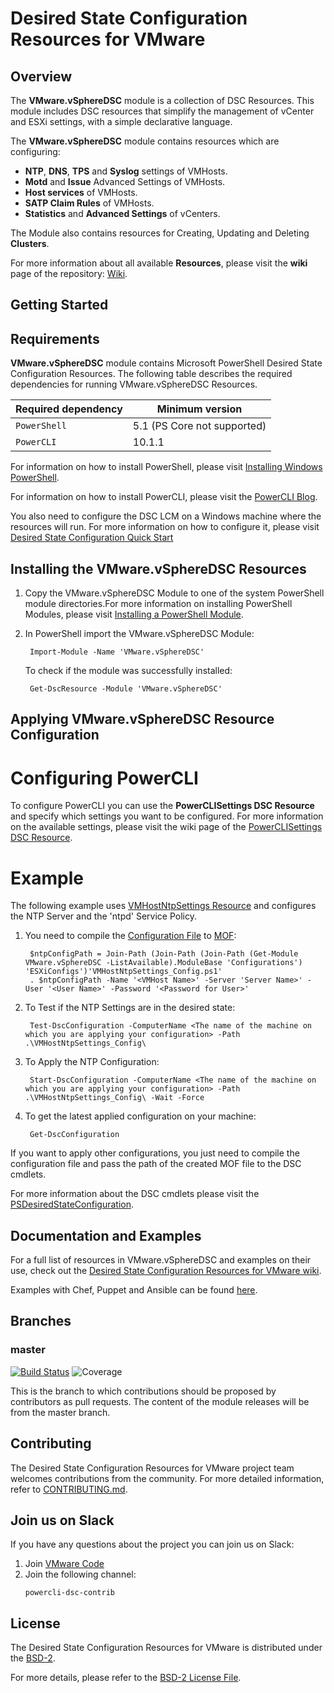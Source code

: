 

# Desired State Configuration Resources for VMware

## Overview

The **VMware.vSphereDSC** module is a collection of DSC Resources. This module includes DSC resources that simplify the management of vCenter and ESXi settings, with a simple declarative language.

The **VMware.vSphereDSC** module contains resources which are configuring:

- **NTP**, **DNS**, **TPS** and **Syslog** settings of VMHosts.
- **Motd** and **Issue** Advanced Settings of VMHosts.
- **Host services** of VMHosts.
- **SATP Claim Rules** of VMHosts.
- **Statistics** and **Advanced Settings** of vCenters.

The Module also contains resources for Creating, Updating and Deleting **Clusters**.

For more information about all available **Resources**, please visit the **wiki** page of the repository: [Wiki](https://github.com/vmware/dscr-for-vmware/wiki).

## Getting Started
## Requirements
**VMware.vSphereDSC** module contains Microsoft PowerShell Desired State Configuration Resources.
The following table describes the required dependencies for running VMware.vSphereDSC Resources.

 **Required dependency**   | **Minimum version**
-------------------------- | -------------------
`PowerShell`               | 5.1 (PS Core not supported)
`PowerCLI`                 | 10.1.1

For information on how to install PowerShell, please visit [Installing Windows PowerShell](https://docs.microsoft.com/en-us/powershell/scripting/setup/installing-windows-powershell?view=powershell-5.1).

For information on how to install PowerCLI, please visit the [PowerCLI Blog](https://blogs.vmware.com/PowerCLI/2018/02/powercli-10.html).

You also need to configure the DSC LCM on a Windows machine where the resources will run. For more information on how to configure it, please visit [Desired State Configuration Quick Start](https://docs.microsoft.com/en-us/powershell/dsc/quickstart)

## Installing the VMware.vSphereDSC Resources

1. Copy the VMware.vSphereDSC Module to one of the system PowerShell module directories.For more information on installing PowerShell Modules, please visit [Installing a PowerShell Module](https://docs.microsoft.com/en-us/powershell/developer/module/installing-a-powershell-module#rules-for-installing-modules).
2. In PowerShell import the VMware.vSphereDSC Module:
   ```
    Import-Module -Name 'VMware.vSphereDSC'
   ```

   To check if the module was successfully installed:
   ```
    Get-DscResource -Module 'VMware.vSphereDSC'
   ```

## Applying VMware.vSphereDSC Resource Configuration
# Configuring PowerCLI
To configure PowerCLI you can use the **PowerCLISettings DSC Resource** and specify which settings you want to be configured. For more information on the available settings, please visit the wiki page of the [PowerCLISettings DSC Resource](https://github.com/vmware/dscr-for-vmware/wiki/PowerCLISettings).

# Example
The following example uses [VMHostNtpSettings Resource](https://github.com/vmware/dscr-for-vmware/wiki/VMHostNtpSettings) and configures the NTP Server and the 'ntpd' Service Policy.

1. You need to compile the [Configuration File](https://github.com/vmware/dscr-for-vmware/blob/master/Source/VMware.vSphereDSC/Configurations/PowerShell/ESXiConfigs/VMHostNtpSettings_Config.ps1) to [MOF](https://docs.microsoft.com/en-us/windows/desktop/wmisdk/managed-object-format--mof-):
   ```
    $ntpConfigPath = Join-Path (Join-Path (Join-Path (Get-Module VMware.vSphereDSC -ListAvailable).ModuleBase 'Configurations') 'ESXiConfigs')'VMHostNtpSettings_Config.ps1'
    . $ntpConfigPath -Name '<VMHost Name>' -Server 'Server Name>' -User '<User Name>' -Password '<Password for User>'
   ```
2. To Test if the NTP Settings are in the desired state:
   ```
    Test-DscConfiguration -ComputerName <The name of the machine on which you are applying your configuration> -Path .\VMHostNtpSettings_Config\
   ```
3. To Apply the NTP Configuration:
   ```
    Start-DscConfiguration -ComputerName <The name of the machine on which you are applying your configuration> -Path .\VMHostNtpSettings_Config\ -Wait -Force
   ```
4. To get the latest applied configuration on your machine:
   ```
    Get-DscConfiguration
   ```

If you want to apply other configurations, you just need to compile the configuration file and pass the path of the created MOF file to the DSC cmdlets.

For more information about the DSC cmdlets please visit the [PSDesiredStateConfiguration](https://docs.microsoft.com/en-us/powershell/module/psdesiredstateconfiguration/?view=powershell-5.1).

## Documentation and Examples

For a full list of resources in VMware.vSphereDSC and examples on their use, check out
the [Desired State Configuration Resources for VMware wiki](https://github.com/vmware/dscr-for-vmware/wiki).

Examples with Chef, Puppet and Ansible can be found [here](https://github.com/vmware/dscr-for-vmware/tree/master/Source/VMware.vSphereDSC/Configurations).

## Branches

### master

[![Build Status](https://travis-ci.org/vmware/dscr-for-vmware.svg?branch=master)](https://travis-ci.org/vmware/dscr-for-vmware)
![Coverage](https://img.shields.io/badge/coverage-91%25-brightgreen.svg?maxAge=60)

This is the branch to which contributions should be proposed by contributors as pull requests. The content of the module releases will be from the master branch.

## Contributing

The Desired State Configuration Resources for VMware project team welcomes contributions from the community. For more detailed information, refer to [CONTRIBUTING.md](CONTRIBUTING.md).

## Join us on Slack

If you have any questions about the project you can join us on Slack:

1. Join [VMware Code](https://code.vmware.com/web/code/join)
2. Join the following channel:
    ```
    powercli-dsc-contrib
    ```

## License
The Desired State Configuration Resources for VMware is distributed under the [BSD-2](https://github.com/vmware/dscr-for-vmware/blob/master/LICENSE.txt).

For more details, please refer to the [BSD-2 License File](https://github.com/vmware/dscr-for-vmware/blob/master/LICENSE.txt).
